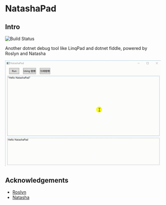 # NatashaPad

## Intro

![Build Status](https://github.com/WeihanLi/NatashaPad/workflows/dotnetcore/badge.svg)

Another dotnet debug tool like LinqPad and dotnet fiddle, powered by Roslyn and Natasha

![Intro](./resources/NatashaPad-Intro.gif)

## Acknowledgements

- [Roslyn](https://github.com/dotnet/roslyn)
- [Natasha](https://github.com/dotnetcore/Natasha)
